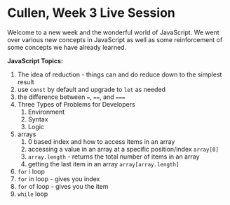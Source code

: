 # Cullen, Week 3 Live Session

Welcome to a new week and the wonderful world of JavaScript. We went over various new concepts in JavaScript as well as some reinforcement of some concepts we have already learned.

**JavaScript Topics:**

1. The idea of reduction - things can and do reduce down to the simplest result
1. use `const` by default and upgrade to `let` as needed
1. the difference between `=`, `==`, and `===`
1. Three Types of Problems for Developers
    1. Environment
    1. Syntax
    1. Logic
1. arrays
    1. 0 based index and how to access items in an array
    1. accessing a value in an array at a specific position/index `array[0]`
    1. `array.length` - returns the total number of items in an array
    1. getting the last item in an array `array[array.length]`
1. `for` i loop
1. `for` in loop - gives you index
1. `for` of loop - gives you the item
1. `while` loop
